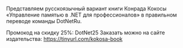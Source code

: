 ﻿---
Number: 7
Title: Perfolizer для алгоритмов, стабилизация PowerShell 7.0, VB.NET всё
PublishDate: 2020-04-02T23:09:23Z
Authors:
  - Анатолий Кулаков
  - Игорь Лабутин
Mastering: Максим Шошин
Home: https://anchor.fm/radiodotnet/episodes/RadioDotNet-007-ecadcu
Audio: https://anchor.fm/s/f0c0ef4/podcast/play/11924318/https%3A%2F%2Fd3ctxlq1ktw2nl.cloudfront.net%2Fproduction%2F2020-3-2%2F61245922-44100-2-3aacc2888cce7.mp3
Video: https://www.youtube.com/watch?v=FT1qR1thMAg
Topics:

  - Subject: Вышел перевод книги Конрада Кокосы
    Timestamp: 00:00:17
    Links:
      - https://vk.com/dotnetru?w=wall-144195266_890
      - https://twitter.com/DotNetRu/status/1241019370475847680
      - https://t.me/DotNetRu/259
      - https://tinyurl.com/kokosa-book

  - Subject: Announcing .NET 5 Preview 1
    Timestamp: 00:04:02
    Links:
      - https://devblogs.microsoft.com/dotnet/announcing-net-5-0-preview-1/
      - https://github.com/dotnet/runtime/pull/33694

  - Subject: Announcing Entity Framework Core 5.0 Preview 1
    Timestamp: 00:09:14
    Links:
      - https://devblogs.microsoft.com/dotnet/announcing-entity-framework-core-5-0-preview-1/

  - Subject: Upgrading from ASP.NET Core 3.1 to 5.0 Preview 1
    Timestamp: 00:11:51
    Links:
      - https://www.stevejgordon.co.uk/upgrading-from-asp-net-core-3-1-to-5-0-preview-1

  - Subject: Async ValueTask Pooling in .NET 5
    Timestamp: 00:13:19
    Links:
      - https://devblogs.microsoft.com/dotnet/async-valuetask-pooling-in-net-5/
      - https://devblogs.microsoft.com/dotnet/understanding-the-whys-whats-and-whens-of-valuetask/

  - Subject: VB.NET is done, not dead
    Timestamp: 00:15:40
    Links:
      - https://www.mrlacey.com/2020/03/vbnet-is-done-not-dead.html
      - https://devblogs.microsoft.com/vbteam/visual-basic-support-planned-for-net-5-0/

  - Subject: Visual Studio 2019 version 16.5
    Timestamp: 00:19:25
    Links:
      - https://devblogs.microsoft.com/visualstudio/visual-studio-2019-version-16-5/

  - Subject: ReSharper 2020.1 Roadmap
    Timestamp: 00:23:44
    Links:
      - https://blog.jetbrains.com/dotnet/2020/02/24/resharper-2020-1-roadmap/
      - https://blog.jetbrains.com/dotnet/2020/02/19/rider-2020-1-roadmap/
      - https://blog.jetbrains.com/dotnet/2020/02/24/update-running-resharper-process/
      - https://twitter.com/kskrygan/status/1240730969587486722
      - https://blog.jetbrains.com/dotnet/2020/02/27/resharper-ultimate-2020-1-eap/
      - https://blog.jetbrains.com/dotnet/2020/03/24/hot-reload-xamarin-forms-comes-rider/

  - Subject: Announcing PowerShell 7.0
    Timestamp: 00:28:48
    Links:
      - https://devblogs.microsoft.com/powershell/announcing-powershell-7-0/
      - https://docs.microsoft.com/en-us/powershell/scripting/whats-new/what-s-new-in-powershell-70?view=powershell-7
      - https://devblogs.microsoft.com/powershell/visual-studio-code-for-powershell-7/
      - https://docs.microsoft.com/en-us/powershell/scripting/components/vscode/how-to-replicate-the-ise-experience-in-vscode?view=powershell-7

  - Subject: Early preview of ConsoleGuiTools
    Timestamp: 00:34:14
    Links:
      - https://devblogs.microsoft.com/powershell/introducing-consoleguitools-preview/
      - https://github.com/ironmansoftware/psavalonia
      - https://devblogs.microsoft.com/powershell/out-gridview-returns/

  - Subject: Introducing Scalar - Git at scale for everyone
    Timestamp: 00:35:39
    Links:
      - https://devblogs.microsoft.com/devops/introducing-scalar/
      - https://github.com/microsoft/VFSForGit

  - Subject: Perfolizer - Performance analysis toolkit
    Timestamp: 00:40:10
    Links:
      - https://aakinshin.net/posts/introducing-perfolizer/
      - https://github.com/AndreyAkinshin/perfolizer

---
Представляем русскоязычный вариант книги Конрада Кокосы «Управление памятью в .NET для профессионалов» в правильном переводе команды DotNetRu.

Промокод на скидку 25%: DotNet25
Заказать можно на сайте издательства: https://tinyurl.com/kokosa-book
